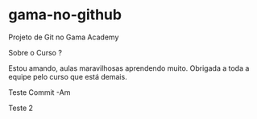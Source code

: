 # gama-no-github
Projeto de Git no Gama Academy

Sobre o Curso ?

Estou amando, aulas maravilhosas aprendendo muito. Obrigada a toda a equipe pelo curso que está demais.



Teste Commit -Am

Teste 2
